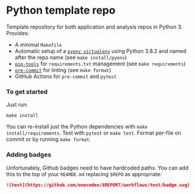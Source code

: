 # Python template repo
Template repository for both application and analysis repos in Python 3. Provides:

* A minimal `Makefile`
* Automatic setup of a [`pyenv virtualenv`](https://github.com/pyenv/pyenv-virtualenv) using Python 3.8.2 and named after the repo name (see `make install/pyenv`)
* [`pip-tools`](https://github.com/jazzband/pip-tools) for `requirements.txt` management (see `make requirements`)
* [`pre-commit`](https://pre-commit.com/) for linting (see `make format`)
* GitHub Actions for `pre-commit` and `pytest`

### To get started

Just run:

```
make install
```

You can re-install just the Python dependencies with `make install/requirements`. Test with `pytest` or `make test`. Format per-file on commit or by running `make format`.

### Adding badges
Unfortunately, Github badges need to have hardcoded paths. You can add this to the top of your `REAMDE.md` replacing `$REPO` as appropriate:

```md
![test](https://github.com/onecodex/$REPORT/workflows/test/badge.svg) ![pre-commit](https://github.com/onecodex/$REPORT/workflows/pre-commit/badge.svg)
```
